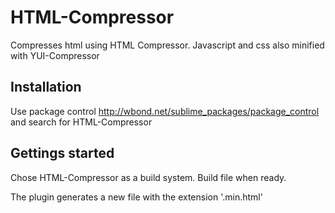 # HTML-Compressor
Compresses html using HTML Compressor.
Javascript and css also minified with YUI-Compressor

## Installation
Use package control <http://wbond.net/sublime_packages/package_control> and search for HTML-Compressor

## Gettings started
Chose HTML-Compressor as a build system. Build file when ready.

The plugin generates a new file with the extension '.min.html'
